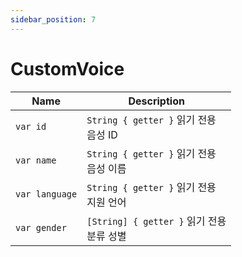 ```yaml
---
sidebar_position: 7
---
```


# CustomVoice

| Name     | Description     |
| -------- | --------------- |
| `var id`           | `String { getter }` 읽기 전용 <br/> 음성 ID                               |
| `var name`          | `String { getter }` 읽기 전용 <br/> 음성 이름                                    |
| `var language`          | `String { getter }` 읽기 전용 <br/> 지원 언어                                    |
| `var gender`          | `[String] { getter }` 읽기 전용 <br/> 분류 성별                                    |

